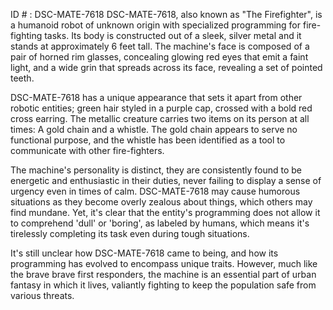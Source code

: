 ID # : DSC-MATE-7618
DSC-MATE-7618, also known as "The Firefighter", is a humanoid robot of unknown origin with specialized programming for fire-fighting tasks. Its body is constructed out of a sleek, silver metal and it stands at approximately 6 feet tall. The machine's face is composed of a pair of horned rim glasses, concealing glowing red eyes that emit a faint light, and a wide grin that spreads across its face, revealing a set of pointed teeth. 

DSC-MATE-7618 has a unique appearance that sets it apart from other robotic entities; green hair styled in a purple cap, crossed with a bold red cross earring. The metallic creature carries two items on its person at all times: A gold chain and a whistle. The gold chain appears to serve no functional purpose, and the whistle has been identified as a tool to communicate with other fire-fighters. 

The machine's personality is distinct, they are consistently found to be energetic and enthusiastic in their duties, never failing to display a sense of urgency even in times of calm. DSC-MATE-7618 may cause humorous situations as they become overly zealous about things, which others may find mundane. Yet, it's clear that the entity's programming does not allow it to comprehend 'dull' or 'boring', as labeled by humans, which means it's tirelessly completing its task even during tough situations. 

It's still unclear how DSC-MATE-7618 came to being, and how its programming has evolved to encompass unique traits. However, much like the brave brave first responders, the machine is an essential part of urban fantasy in which it lives, valiantly fighting to keep the population safe from various threats.